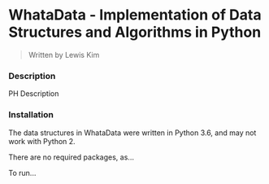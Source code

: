 # WhataData - Implementation of Data Structures and Algorithms in Python
> Written by Lewis Kim

### Description

PH Description

### Installation

The data structures in WhataData were written in Python 3.6, and may not work with Python 2.

There are no required packages, as...

To run...

